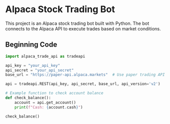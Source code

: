 # Alpaca Stock Trading Bot

This project is an Alpaca stock trading bot built with Python. The bot connects to the Alpaca API to execute trades based on market conditions.

## Beginning Code

```python
import alpaca_trade_api as tradeapi

api_key = "your_api_key"
api_secret = "your_api_secret"
base_url = "https://paper-api.alpaca.markets"  # Use paper trading API

api = tradeapi.REST(api_key, api_secret, base_url, api_version='v2')

# Example function to check account balance
def check_balance():
    account = api.get_account()
    print(f"Cash: {account.cash}")

check_balance()
